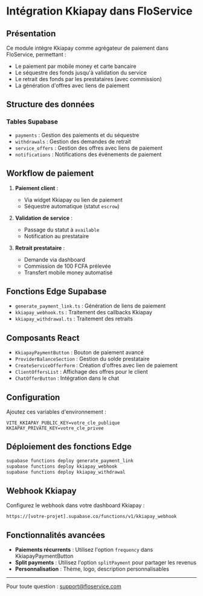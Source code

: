 # Intégration Kkiapay dans FloService

## Présentation

Ce module intègre Kkiapay comme agrégateur de paiement dans FloService, permettant :
- Le paiement par mobile money et carte bancaire
- Le séquestre des fonds jusqu'à validation du service
- Le retrait des fonds par les prestataires (avec commission)
- La génération d'offres avec liens de paiement

## Structure des données

### Tables Supabase
- `payments` : Gestion des paiements et du séquestre
- `withdrawals` : Gestion des demandes de retrait
- `service_offers` : Gestion des offres avec liens de paiement
- `notifications` : Notifications des événements de paiement

## Workflow de paiement

1. **Paiement client** :
   - Via widget Kkiapay ou lien de paiement
   - Séquestre automatique (statut `escrow`)

2. **Validation de service** :
   - Passage du statut à `available`
   - Notification au prestataire

3. **Retrait prestataire** :
   - Demande via dashboard
   - Commission de 100 FCFA prélevée
   - Transfert mobile money automatisé

## Fonctions Edge Supabase

- `generate_payment_link.ts` : Génération de liens de paiement
- `kkiapay_webhook.ts` : Traitement des callbacks Kkiapay
- `kkiapay_withdrawal.ts` : Traitement des retraits

## Composants React

- `KkiapayPaymentButton` : Bouton de paiement avancé
- `ProviderBalanceSection` : Gestion du solde prestataire
- `CreateServiceOfferForm` : Création d'offres avec lien de paiement
- `ClientOffersList` : Affichage des offres pour le client
- `ChatOfferButton` : Intégration dans le chat

## Configuration

Ajoutez ces variables d'environnement :
```
VITE_KKIAPAY_PUBLIC_KEY=votre_cle_publique
KKIAPAY_PRIVATE_KEY=votre_cle_privee
```

## Déploiement des fonctions Edge

```bash
supabase functions deploy generate_payment_link
supabase functions deploy kkiapay_webhook
supabase functions deploy kkiapay_withdrawal
```

## Webhook Kkiapay

Configurez le webhook dans votre dashboard Kkiapay :
```
https://[votre-projet].supabase.co/functions/v1/kkiapay_webhook
```

## Fonctionnalités avancées

- **Paiements récurrents** : Utilisez l'option `frequency` dans KkiapayPaymentButton
- **Split payments** : Utilisez l'option `splitPayment` pour partager les revenus
- **Personnalisation** : Thème, logo, description personnalisables

---

Pour toute question : support@floservice.com
